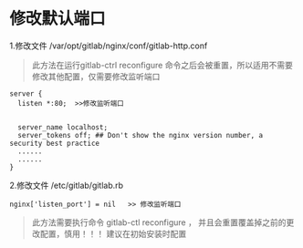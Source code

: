 # 修改默认端口

1.修改文件 /var/opt/gitlab/nginx/conf/gitlab-http.conf

> 此方法在运行gitlab-ctrl reconfigure 命令之后会被重置，所以适用不需要修改其他配置，仅需要修改监听端口

```text
server {
  listen *:80;  >>修改监听端口


  server_name localhost;
  server_tokens off; ## Don't show the nginx version number, a security best practice
  ......
  ......
}

```

2.修改文件 /etc/gitlab/gitlab.rb

```text
nginx['listen_port'] = nil   >> 修改监听端口
```

> 此方法需要执行命令 gitlab-ctl reconfigure ， 并且会重置覆盖掉之前的更改配置，慎用！！！ 建议在初始安装时配置

